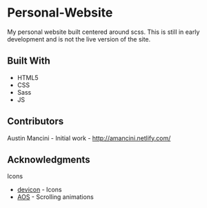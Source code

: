 # Personal-Website
My personal website built centered around scss. This is still in early development and is not the live version of the site.

## Built With
*	HTML5
*	CSS
*	Sass
*	JS

## Contributors
Austin Mancini - Initial work - http://amancini.netlify.com/

## Acknowledgments
 Icons
* [devicon](https://github.com/konpa/devicon/) - Icons
* [AOS](https://github.com/michalsnik/aos) - Scrolling animations
